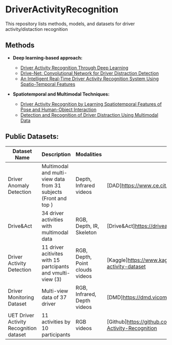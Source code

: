 # DriverActivityRecognition

This repository lists methods, models, and datasets for driver activity/distaction recognition

## Methods

- **Deep learning-based approach:**
  
  - [Driver Activity Recognition Through Deep Learning](https://ieeexplore.ieee.org/abstract/document/9377022)
  - [Drive-Net: Convolutional Network for Driver Distraction Detection](https://arxiv.org/abs/2006.12586)
  - [An Intelligent Real-Time Driver Activity Recognition System Using Spatio-Temporal Features](https://www.mdpi.com/2076-3417/14/17/7985)

- **Spatiotemporal and Multimodal Techniques:**

  - [Driver Activity Recognition by Learning Spatiotemporal Features of Pose and Human-Object Interaction]( https://www.sciencedirect.com/science/article/pii/S1047320321000808)
  - [Detection and Recognition of Driver Distraction Using Multimodal Data](https://dl.acm.org/doi/10.1145/351926)
  


## Public Datasets:

| Dataset Name               | Description                                           | Modalities                | Link |
|---------------------------|-------------------------------------------------------|---------------------------|------|
|Driver Anomaly Detection |Multimodal and multi-view data from 31 subjects (Front and top ) | Depth, Infrared videos | [DAD]https://www.ce.cit.tum.de/mmk/dad/ |
| Drive&Act                 | 34 driver activities with multimodal data             | RGB, Depth, IR, Skeleton | [Drive&Act]https://driveandact.com/ |
|Driver Activity Detection | 11 driver acitivites with 15 partcipants and vmulti-view (3)| RGB, Depth, Point clouds videos | [Kaggle]https://www.kaggle.com/datasets/guanhualee/driver-activity-dataset |
| Driver Monitoring Dataset | Multi-view data of 37 driver         | RGB, Infrared, Depth videos    | [DMD]https://dmd.vicomtech.org/#about |
|UET Driver Activity Recognition dataset| 11 activities by 10 participants| RGB videos | [Github]https://github.com/humza909/Dataset-Video-Driver-Activity-Recognition |

